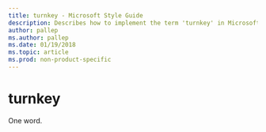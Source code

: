 ```yaml
---
title: turnkey - Microsoft Style Guide
description: Describes how to implement the term 'turnkey' in Microsoft content and clarifies that the term is to be written as one word.
author: pallep
ms.author: pallep
ms.date: 01/19/2018
ms.topic: article
ms.prod: non-product-specific
---
```


# turnkey

One word. 
